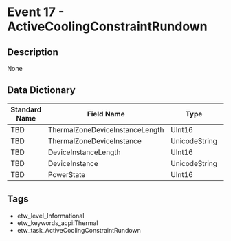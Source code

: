 # Event 17 - ActiveCoolingConstraintRundown

## Description
None

## Data Dictionary
|Standard Name|Field Name|Type|Description|Sample Value|
|---|---|---|---|---|
|TBD|ThermalZoneDeviceInstanceLength|UInt16|None|`None`|
|TBD|ThermalZoneDeviceInstance|UnicodeString|None|`None`|
|TBD|DeviceInstanceLength|UInt16|None|`None`|
|TBD|DeviceInstance|UnicodeString|None|`None`|
|TBD|PowerState|UInt16|None|`None`|

## Tags
* etw_level_Informational
* etw_keywords_acpi:Thermal
* etw_task_ActiveCoolingConstraintRundown